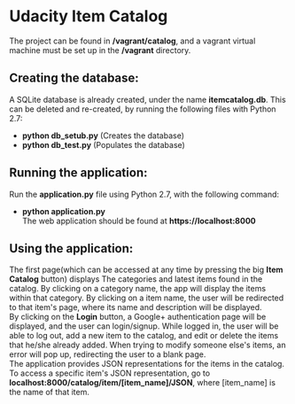 # Udacity Item Catalog  

The project can be found in **/vagrant/catalog**, and a vagrant virtual machine must be set up in the **/vagrant** directory.  

## Creating the database:  
A SQLite database is already created, under the name **itemcatalog.db**. This can be deleted and re-created, by running the following files with Python 2.7:  
* **python db_setub.py** (Creates the database)  
* **python db_test.py** (Populates the database)  

## Running the application:
Run the **application.py** file using Python 2.7, with the following command:  
* **python application.py**  
The web application should be found at **https://localhost:8000**  

## Using the application:  
The first page(which can be accessed at any time by pressing the big **Item Catalog** button) displays The categories and latest items found in the catalog. By clicking on a category name, the app will display the items within that category. By clicking on a item name, the user will be redirected to that item's page, where its name and description will be displayed.  
By clicking on the **Login** button, a Google+ authentication page will be displayed, and the user can login/signup. While logged in, the user will be able to log out, add a new item to the catalog, and edit or delete the items that he/she already added. When trying to modify someone else's items, an error will pop up, redirecting the user to a blank page.  
The application provides JSON representations for the items in the catalog. To access a specific item's JSON representation, go to **localhost:8000/catalog/item/[item_name]/JSON**, where [item_name] is the name of that item.
